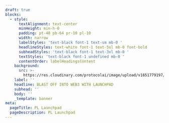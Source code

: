 ```yaml
---
draft: true
blocks:
  - style:
      textAlignment: text-center
      minHeight: min-h-0
      padding: pt-48 pb-64 pr-10 pl-10
      width: narrow
      labelStyles: 'text-black font-1 text-sm mb-0 '
      headlineStyles: text-white font-1 text-5xl mb-0 font-bold
      subheadStyles: 'text-black font-1 text-3xl mb-0 '
      textStyles: 'text-black font-1 undefined mb-0 '
      contentOrder: labelHeadingsContent
    background:
      src: >-
        https://res.cloudinary.com/protocolai/image/upload/v1651779197/pl-launchpad/Karla-under-4-LPW_qldyrv.jpg
    label: ''
    headline: BLAST OFF INTO WEB3 WITH LAUNCHPAD
    subhead: ''
    body: ''
    _template: banner
meta:
  pageTitle: PL Launchpad
  pageDescription: PL Launchpad
---
```


